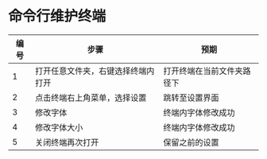 ﻿#  命令行维护终端

| 编号 | 步骤                                          | 预期                 |
| ---- | --------------------------------------------- | ------------------- |
| 1    | 打开任意文件夹，右键选择终端内打开  |  打开终端在当前文件夹路径下 |
| 2    |点击终端右上角菜单，选择设置|跳转至设置界面
| 3    |修改字体|终端内字体修改成功 |
| 4    |修改字体大小|终端内字体修改成功|
| 5    |关闭终端再次打开|保留之前的设置|

